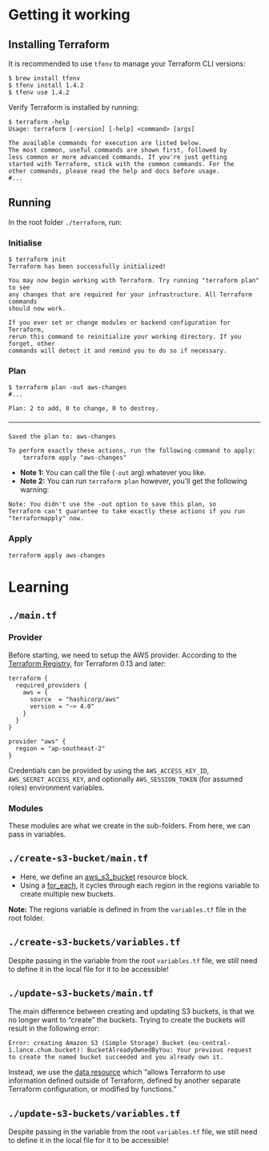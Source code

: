# Getting it working

## Installing Terraform
It is recommended to use `tfenv` to manage your Terraform CLI versions:
```shell
$ brew install tfenv
$ tfenv install 1.4.2
$ tfenv use 1.4.2
```
Verify Terraform is installed by running:
```
$ terraform -help
Usage: terraform [-version] [-help] <command> [args]

The available commands for execution are listed below.
The most common, useful commands are shown first, followed by
less common or more advanced commands. If you're just getting
started with Terraform, stick with the common commands. For the
other commands, please read the help and docs before usage.
#...
```

## Running
In the root folder `./terraform`, run:

### Initialise
```
$ terraform init
Terraform has been successfully initialized!

You may now begin working with Terraform. Try running "terraform plan" to see
any changes that are required for your infrastructure. All Terraform commands
should now work.

If you ever set or change modules or backend configuration for Terraform,
rerun this command to reinitialize your working directory. If you forget, other
commands will detect it and remind you to do so if necessary.
```

### Plan
```
$ terraform plan -out aws-changes
#...

Plan: 2 to add, 0 to change, 0 to destroy.

──────────────────────────────────────────────────────────────────────────

Saved the plan to: aws-changes

To perform exactly these actions, run the following command to apply:
    terraform apply "aws-changes"
```
- **Note 1:** You can call the file (`-out` arg) whatever you like.
- **Note 2:** You can run `terraform plan` however, you'll get the following warning:
```
Note: You didn't use the -out option to save this plan, so
Terraform can't guarantee to take exactly these actions if you run
"terraformapply" now.
```

### Apply
```
terraform apply aws-changes
```

# Learning

## `./main.tf`
### Provider
Before starting, we need to setup the AWS provider. According to the [Terraform Registry](https://registry.terraform.io/providers/hashicorp/aws/latest/docs), for Terraform 0.13 and later:
```
terraform {
  required_providers {
    aws = {
      source  = "hashicorp/aws"
      version = "~> 4.0"
    }
  }
}

provider "aws" {
  region = "ap-southeast-2"
}
```
Credentials can be provided by using the `AWS_ACCESS_KEY_ID`, `AWS_SECRET_ACCESS_KEY`, and optionally `AWS_SESSION_TOKEN` (for assumed roles) environment variables.
### Modules
These modules are what we create in the sub-folders. From here, we can pass in variables.

## `./create-s3-bucket/main.tf`
- Here, we define an [aws_s3_bucket](https://registry.terraform.io/providers/hashicorp/aws/latest/docs/resources/s3_bucket) resource block.
- Using a [for_each](https://developer.hashicorp.com/terraform/language/meta-arguments/for_each), it cycles through each region in the regions variable to create multiple new buckets.

**Note:** The regions variable is defined in from the `variables.tf` file in the root folder.

## `./create-s3-buckets/variables.tf`
Despite passing in the variable from the root `variables.tf` file, we still need to define it in the local file for it to be accessible!

## `./update-s3-buckets/main.tf`
The main difference between creating and updating S3 buckets, is that we no longer want to “create” the buckets. Trying to create the buckets will result in the following error:
```
Error: creating Amazon S3 (Simple Storage) Bucket (eu-central-1.lance.chum.bucket): BucketAlreadyOwnedByYou: Your previous request to create the named bucket succeeded and you already own it.
```
Instead, we use the [data resource](https://developer.hashicorp.com/terraform/language/data-sources) which “allows Terraform to use information defined outside of Terraform, defined by another separate Terraform configuration, or modified by functions.”

## `./update-s3-buckets/variables.tf`
Despite passing in the variable from the root `variables.tf` file, we still need to define it in the local file for it to be accessible!